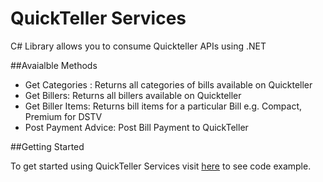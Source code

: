 # QuickTeller Services

C# Library allows you to consume Quickteller APIs using .NET

##Avaialble Methods

* Get Categories : Returns all categories of bills available on Quickteller
* Get Billers: Returns all billers available on Quickteller
* Get Biller Items: Returns bill items for a particular Bill e.g. Compact, Premium for DSTV
* Post Payment Advice: Post Bill Payment to QuickTeller

##Getting Started

To get started using QuickTeller Services visit [here](https://github.com/johnoke/QuickTellerServices/blob/master/SampleProject/Example.cs) to see code example.



